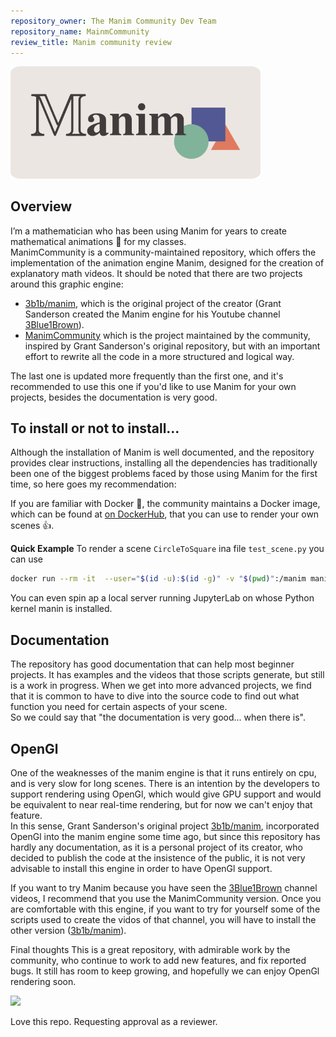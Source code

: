 ```yaml
---
repository_owner: The Manim Community Dev Team
repository_name: MainmCommunity
review_title: Manim community review
---
```



<img src="../assets/img/manim.png" width="400">

## Overview
I’m a mathematician who has been using Manim for years to create mathematical animations :movie_camera: for my classes.  
ManimCommunity is a community-maintained repository, which offers the implementation of the animation engine Manim, designed for the creation of explanatory math videos.
It should be noted that there are two projects around this graphic engine:
- [3b1b/manim](https://github.com/3b1b/manim), which is the original project of the creator (Grant Sanderson created the Manim engine for his Youtube channel [3Blue1Brown](https://www.youtube.com/@3blue1brown)).
- [ManimCommunity](https://github.com/ManimCommunity/manim) which is the project maintained by the community, inspired by Grant Sanderson's original repository, but with an important effort to rewrite all the code in a more structured and logical way.

The last one is updated more frequently than the first one, and it's recommended to use this one if you'd like to use Manim for your own projects, besides the documentation is very good.

## To install or not to install...
Although the installation of Manim is well documented, and the repository provides clear instructions, installing all the dependencies has traditionally been one of the biggest problems faced by those using Manim for the first time, so here goes my recommendation:

If you are familiar with Docker :whale2:, the community maintains a Docker image, which can be found at [on DockerHub](https://hub.docker.com/r/manimcommunity/manim), that you can use to render your own scenes :+1:.

**Quick Example**
To render a scene `CircleToSquare` ina file `test_scene.py` you can use 
```bash
docker run --rm -it  --user="$(id -u):$(id -g)" -v "$(pwd)":/manim manimcommunity/manim manim test_scenes.py CircleToSquare -qm
```
You can even spin ap a local server running JupyterLab on whose Python kernel manin is installed.

## Documentation
The repository has good documentation that can help most beginner projects. It has examples and the videos that those scripts generate, but still is a work in progress. When we get into more advanced projects, we find that it is common to have to dive into the source code to find out what function you need for certain aspects of your scene.  
So we could say that "the documentation is very good... when there is".

## OpenGl
One of the weaknesses of the manim engine is that it runs entirely on cpu, and is very slow for long scenes. There is an intention by the developers to support rendering using OpenGl, which would give GPU support and would be equivalent to near real-time rendering, but for now we can't enjoy that feature.  
In this sense, Grant Sanderson's original project [3b1b/manim](https://github.com/3b1b/manim), incorporated OpenGl into the manim engine some time ago, but since this repository has hardly any documentation, as it is a personal project of its creator, who decided to publish the code at the insistence of the public, it is not very advisable to install this engine in order to have OpenGl support. 

If you want to try Manim because you have seen the [3Blue1Brown](https://www.youtube.com/@3blue1brown) channel videos, I recommend that you use the ManimCommunity version. Once you are comfortable with this engine, if you want to try for yourself some of the scripts used to create the vidos of that channel, you will have to install the other version ([3b1b/manim](https://github.com/3b1b/manim)).

Final thoughts
This is a great repository, with admirable work by the community, who continue to work to add new features, and fix reported bugs.  It still has room to keep growing, and hopefully we can enjoy OpenGl rendering soon.

<img src="../assets/img/taylor.gif">

Love this repo. Requesting approval as a reviewer.
